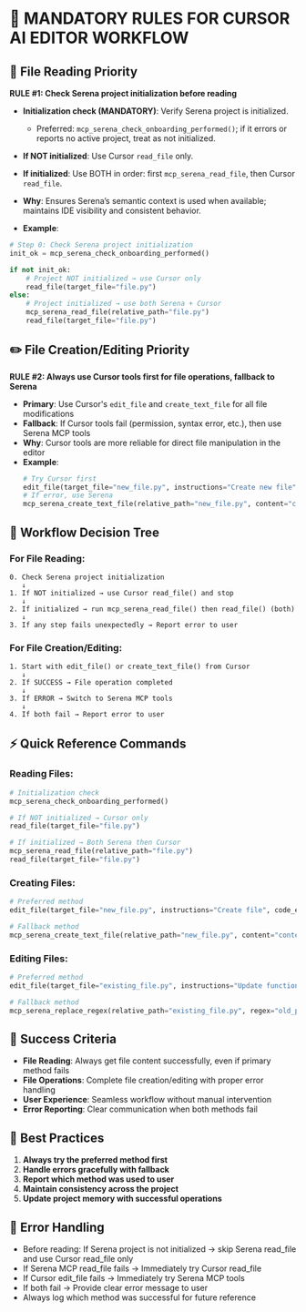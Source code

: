 # 🎯 MANDATORY RULES FOR CURSOR AI EDITOR WORKFLOW

## 📖 File Reading Priority
**RULE #1: Check Serena project initialization before reading**
- **Initialization check (MANDATORY)**: Verify Serena project is initialized.
  - Preferred: `mcp_serena_check_onboarding_performed()`; if it errors or reports no active project, treat as not initialized.
- **If NOT initialized**: Use Cursor `read_file` only.
- **If initialized**: Use BOTH in order: first `mcp_serena_read_file`, then Cursor `read_file`.
- **Why**: Ensures Serena’s semantic context is used when available; maintains IDE visibility and consistent behavior.

- **Example**:
```python
# Step 0: Check Serena project initialization
init_ok = mcp_serena_check_onboarding_performed()

if not init_ok:
    # Project NOT initialized → use Cursor only
    read_file(target_file="file.py")
else:
    # Project initialized → use both Serena + Cursor
    mcp_serena_read_file(relative_path="file.py")
    read_file(target_file="file.py")
```

## ✏️ File Creation/Editing Priority  
**RULE #2: Always use Cursor tools first for file operations, fallback to Serena**
- **Primary**: Use Cursor's `edit_file` and `create_text_file` for all file modifications
- **Fallback**: If Cursor tools fail (permission, syntax error, etc.), then use Serena MCP tools
- **Why**: Cursor tools are more reliable for direct file manipulation in the editor
- **Example**:
  ```python
  # Try Cursor first
  edit_file(target_file="new_file.py", instructions="Create new file", code_edit="content")
  # If error, use Serena
  mcp_serena_create_text_file(relative_path="new_file.py", content="content")
  ```

## 🔄 Workflow Decision Tree

### For File Reading:
```
0. Check Serena project initialization
   ↓
1. If NOT initialized → use Cursor read_file() and stop
   ↓
2. If initialized → run mcp_serena_read_file() then read_file() (both)
   ↓
3. If any step fails unexpectedly → Report error to user
```

### For File Creation/Editing:
```
1. Start with edit_file() or create_text_file() from Cursor
   ↓
2. If SUCCESS → File operation completed
   ↓
3. If ERROR → Switch to Serena MCP tools
   ↓
4. If both fail → Report error to user
```

## ⚡ Quick Reference Commands

### Reading Files:
```python
# Initialization check
mcp_serena_check_onboarding_performed()

# If NOT initialized → Cursor only
read_file(target_file="file.py")

# If initialized → Both Serena then Cursor
mcp_serena_read_file(relative_path="file.py")
read_file(target_file="file.py")
```

### Creating Files:
```python
# Preferred method
edit_file(target_file="new_file.py", instructions="Create file", code_edit="content")

# Fallback method
mcp_serena_create_text_file(relative_path="new_file.py", content="content")
```

### Editing Files:
```python
# Preferred method
edit_file(target_file="existing_file.py", instructions="Update function", code_edit="new code")

# Fallback method
mcp_serena_replace_regex(relative_path="existing_file.py", regex="old_pattern", repl="new_content")
```

## 🎯 Success Criteria
- **File Reading**: Always get file content successfully, even if primary method fails
- **File Operations**: Complete file creation/editing with proper error handling
- **User Experience**: Seamless workflow without manual intervention
- **Error Reporting**: Clear communication when both methods fail

## 📝 Best Practices
1. **Always try the preferred method first**
2. **Handle errors gracefully with fallback**
3. **Report which method was used to user**
4. **Maintain consistency across the project**
5. **Update project memory with successful operations**

## 🚨 Error Handling
- Before reading: If Serena project is not initialized → skip Serena read_file and use Cursor read_file only
- If Serena MCP read_file fails → Immediately try Cursor read_file
- If Cursor edit_file fails → Immediately try Serena MCP tools
- If both fail → Provide clear error message to user
- Always log which method was successful for future reference

